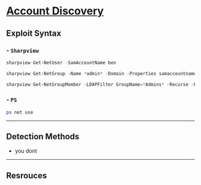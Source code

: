 # [Account Discovery](https://attack.mitre.org/techniques/T1087/)

## Exploit Syntax


### - `Sharpview`
```powershell
sharpview Get-NetUser -SamAccountName ben
```
```powershell
sharpview Get-NetGroup -Name *admin* -Domain -Properties samaccountname,member -Recurse
```
```powershell
sharpview Get-NetGroupMember -LDAPFilter GroupName=*Admins* -Recurse -Properties samaccountname
```
### - `PS`

```powershell 
ps net use
```

---

## Detection Methods

* you dont 

---

## Resrouces